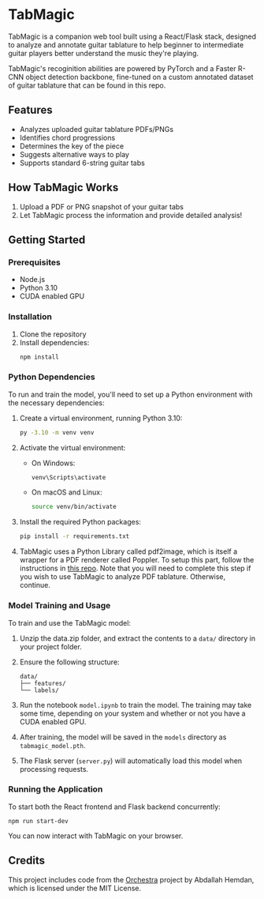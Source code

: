 # TabMagic

TabMagic is a companion web tool built using a React/Flask stack, designed to analyze and annotate guitar tablature to help beginner to intermediate guitar players better understand the music they're playing.

TabMagic's recoginition abilities are powered by PyTorch and a Faster R-CNN object detection backbone, fine-tuned on a custom annotated dataset of guitar tablature that can be found in this repo.

## Features

- Analyzes uploaded guitar tablature PDFs/PNGs
- Identifies chord progressions
- Determines the key of the piece
- Suggests alternative ways to play
- Supports standard 6-string guitar tabs

## How TabMagic Works

1. Upload a PDF or PNG snapshot of your guitar tabs
2. Let TabMagic process the information and provide detailed analysis!

## Getting Started

### Prerequisites

- Node.js
- Python 3.10
- CUDA enabled GPU

### Installation

1. Clone the repository
2. Install dependencies:
   ```bash
   npm install
   ```

### Python Dependencies

To run and train the model, you'll need to set up a Python environment with the necessary dependencies:

1. Create a virtual environment, running Python 3.10:

   ```bash
   py -3.10 -m venv venv
   ```

2. Activate the virtual environment:

   - On Windows:
     ```bash
     venv\Scripts\activate
     ```
   - On macOS and Linux:
     ```bash
     source venv/bin/activate
     ```

3. Install the required Python packages:

   ```bash
   pip install -r requirements.txt
   ```

4. TabMagic uses a Python Library called pdf2image, which is itself a wrapper for a PDF renderer called Poppler. To setup this part, follow the instructions in [this repo](https://github.com/Belval/pdf2image). Note that you will need to complete this step if you wish to use TabMagic to analyze PDF tablature. Otherwise, continue.

### Model Training and Usage

To train and use the TabMagic model:

1. Unzip the data.zip folder, and extract the contents to a `data/` directory in your project folder.

2. Ensure the following structure:

   ```
   data/
   ├── features/
   └── labels/
   ```

3. Run the notebook `model.ipynb` to train the model. The training may take some time, depending on your system and whether or not you have a CUDA enabled GPU.

4. After training, the model will be saved in the `models` directory as `tabmagic_model.pth`.

5. The Flask server (`server.py`) will automatically load this model when processing requests.

### Running the Application

To start both the React frontend and Flask backend concurrently:

```
npm run start-dev
```

You can now interact with TabMagic on your browser.

## Credits

This project includes code from the [Orchestra](https://github.com/AbdallahHemdan/Orchestra) project by Abdallah Hemdan, which is licensed under the MIT License.
